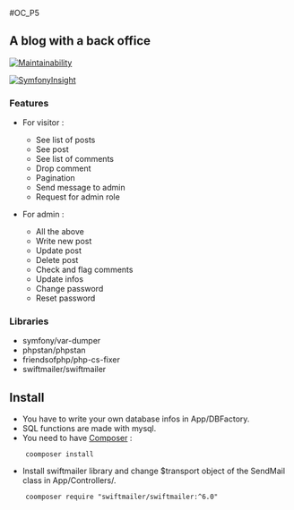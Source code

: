 #OC_P5
## A blog with a back office

[![Maintainability](https://api.codeclimate.com/v1/badges/2659a3b6abfa54f66486/maintainability)](https://codeclimate.com/github/bashokusan/P5/maintainability)

[![SymfonyInsight](https://insight.symfony.com/projects/16198351-4762-4e4a-90d4-0340636062ca/small.svg)](https://insight.symfony.com/projects/16198351-4762-4e4a-90d4-0340636062ca)

### Features

* For visitor :
  * See list of posts
  * See post
  * See list of comments
  * Drop comment
  * Pagination
  * Send message to admin
  * Request for admin role

* For admin :
  * All the above
  * Write new post
  * Update post
  * Delete post
  * Check and flag comments
  * Update infos
  * Change password
  * Reset password

### Libraries

* symfony/var-dumper
* phpstan/phpstan
* friendsofphp/php-cs-fixer
* swiftmailer/swiftmailer

## Install

* You have to write your own database infos in App/DBFactory.
* SQL functions are made with mysql.
* You need to have [Composer](https://getcomposer.org/download/) :
```
    coomposer install
```
* Install swiftmailer library and change $transport object of the SendMail class in App/Controllers/.
```
    coomposer require "swiftmailer/swiftmailer:^6.0"
```
